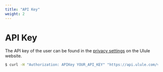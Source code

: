 ```yaml
---
title: "API Key"
weight: 2
---
```


# API Key

The API key of the user can be found in the [privacy settings](https://www.ulule.com/settings/privacy/) on the Ulule website.

```bash
$ curl -H "Authorization: APIKey YOUR_API_KEY" "https://api.ulule.com/v1/..."
```
